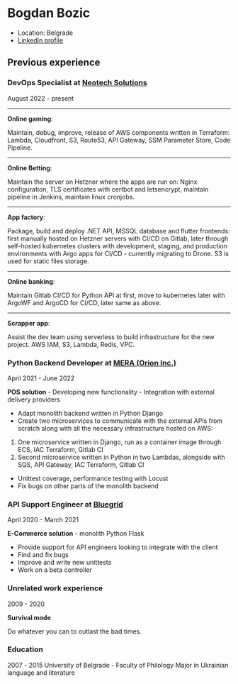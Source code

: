 # Bogdan Bozic

* Location: Belgrade
* [LinkedIn profile](https://www.linkedin.com/in/bogdan-bozic/)

## Previous experience

### DevOps Specialist at [Neotech Solutions](https://www.linkedin.com/company/neotechsolutions/mycompany/)

August 2022 - present

---

**Online gaming**:

Maintain, debug, improve, release of AWS components written in Terraform: Lambda, Cloudfront, S3, Route53, API Gateway, SSM Parameter Store, Code Pipeline.

---

**Online Betting**:

Maintain the server on Hetzner where the apps are run on: Nginx configuration, TLS certificates with certbot and letsencrypt, maintain pipeline in Jenkins, maintain linux cronjobs.

---

**App factory**:

Package, build and deploy .NET API, MSSQL database and flutter frontends: first manually hosted on Hetzner servers with CI/CD on Gitlab, later through self-hosted kubernetes clusters with development, staging, and production environments with Argo apps for CI/CD - currently migrating to Drone. S3 is used for static files storage.

---

**Online banking**:

Maintain Gitlab CI/CD for Python API at first, move to kubernetes later with ArgoWF and ArgoCD for CI/CD, later same as above.

---

**Scrapper app**:

Assist the dev team using serverless to build infrastructure for the new project. AWS IAM, S3, Lambda, Redis, VPC.

### Python Backend Developer at [MERA (Orion Inc.)](https://www.linkedin.com/company/orioninnovation/)

April 2021 - June 2022

**POS solution** - Developing new functionality - Integration with external delivery providers

- Adapt monolith backend written in Python Django
- Create two microservices to communicate with the external APIs from scratch along with all the necessary infrastructure hosted on AWS:
1. One microservice written in Django, run as a container image through ECS, IAC Terraform, Gitlab CI
2. Second microservice written in Python in two Lambdas, alongside with SQS, API Gateway, IAC Terraform, Gitlab CI
- Unittest coverage, performance testing with Locust
- Fix bugs on other parts of the monolith backend

### API Support Engineer at [Bluegrid](https://www.linkedin.com/company/bluegrid-doo/)

April 2020 - March 2021

**E-Commerce solution** - monolith Python Flask

- Provide support for API engineers looking to integrate with the client
- Find and fix bugs
- Improve and write new unittests
- Work on a beta controller

### Unrelated work experience

2009 - 2020

**Survival mode**

Do whatever you can to outlast the bad times.

### Education

2007 - 2015
University of Belgrade - Faculty of Philology
Major in Ukrainian language and literature
